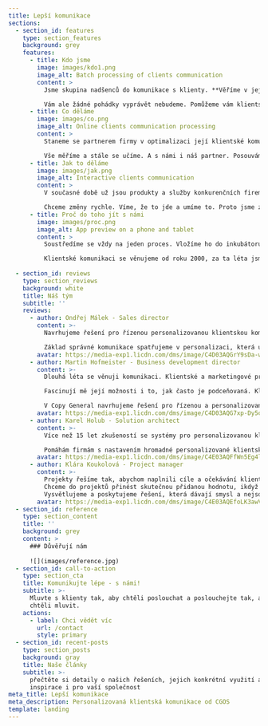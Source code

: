 ```yaml
---
title: Lepší komunikace
sections:
  - section_id: features
    type: section_features
    background: grey
    features:
      - title: Kdo jsme
        image: images/kdo1.png
        image_alt: Batch processing of clients communication
        content: >
          Jsme skupina nadšenců do komunikace s klienty. **Věříme v její téměř kouzelnou moc.** Ověřili jsem si v praxi, že když se vezme za správný konec, dokáže skály klientské nepřístupnosti lámat, plnit poloprázdné buňky finančních výkazů a vysekat firmu ze spárů sedmihlavého draka běsnící konkurence.

          Vám ale žádné pohádky vyprávět nebudeme. Pomůžeme vám klientskou komunikaci zkrotit, osedlat a využít jako svou jedinečnou konkurenční výhodu.
      - title: Co děláme
        image: images/co.png
        image_alt: Online clients communication processing
        content: >
          Staneme se partnerem firmy v optimalizaci její klientské komunikace. Společně hledáme ideální cesty ke každému segmentu jejích klientů. Odpovídáme na klíčové otázky: **Co sdělit? Kdy? A jak často? Jakým kanálem? Jakým tónem?** Špatné cesty rušíme, křivé cesty narovnáváme, moderní cesty kombinujeme s klasickými.

          Vše měříme a stále se učíme. A s námi i náš partner. Posouváme jeho smýšlení o komunikaci s klienty a ukazujeme mu, čeho je možné dosáhnout. Leckdy i rychle a se zanedbatelnými náklady.
      - title: Jak to děláme
        image: images/jak.png
        image_alt: Interactive clients communication
        content: >
          V současné době už jsou produkty a služby konkurenčních firem velmi podobné, o obchodním úspěchu tak často rozhoduje styl komunikace. A může dokonce rozhodovat i o bytí či nebytí firmy. Nastává doba renesance klientské komunikace.  

          Chceme změny rychle. Víme, že to jde a umíme to. Proto jsme založili uvnitř naší mateřské společnosti Copy General **inkubátor, který je volný a svobodný ve svém rozhodování,** flexibilní v přístupu k novým řešením a plný energie při jejich ladění a implementování. Jsme tu hlavně pro firmy, které jsou v pasti své vlastní velikosti a složitých procesů.
      - title: Proč do toho jít s námi
        image: images/proc.png
        image_alt: App preview on a phone and tablet
        content: >
          Soustředíme se vždy na jeden proces. Vložíme ho do inkubátoru a **vypipláme ho jako malé miminko.** Když je schopný samostatné existence, vracíme ho do firmy.

          Klientské komunikaci se věnujeme od roku 2000, za ta léta jsme získali spoustu zkušeností z nejrůznějších prostředí. Přidejte k tomu špičkové technologie a nadšení do hledání nových postupů. Tak to je náš recept na úspěch.
     
  - section_id: reviews
    type: section_reviews
    background: white
    title: Náš tým
    subtitle: ''
    reviews:
      - author: Ondřej Málek - Sales director
        content: >-
          Navrhujeme řešení pro řízenou personalizovanou klientskou komunikace. Zaměřujeme se na custemer experience, který by měl komunikaci provázet. Až už se jedná o vzhled či obsah dokumentů, tak i o použitý kanál, kterým s klientem komunikujeme.

          Základ správné komunikace spatřujeme v personalizaci, která umocňuje klientský zážitek. Mapování customer journey nám napomáhá ladit proces komunikace a co nejpřesněji klienta oslovovat
        avatar: https://media-exp1.licdn.com/dms/image/C4D03AQGrY9sDa-wwGw/profile-displayphoto-shrink_200_200/0/1613456880719?e=1620864000&v=beta&t=-a00NxcUEuWfdKJh7JcQ0xBMaBTQxsTKkdKwjUQS8-M
      - author: Martin Hofmeister - Business development director
        content: >-
          Dlouhá léta se věnuji komunikaci. Klientské a marketingové pro své korporátní zákazníky, obchodní pro kolegy obchodníky i osobní, pro mojí vlastní potřebu. 

          Fascinují mě její možnosti i to, jak často je podceňovaná. Klientská komunikace je obchodním nástrojem budoucnosti a zásadně ovlivňuje přízeň klientů a úspěch firmy.

          V Copy General navrhujeme řešení pro řízenou a personalizovanou komunikace s klienty. Přinášíme pozitivní customer experience, který by měl komunikaci provázet. Až už se jedná o vzhled či obsah dokumentů, tak i o použitý kanál, kterým s klientem komunikujeme.
        avatar: https://media-exp1.licdn.com/dms/image/C4D03AQG7xp-Dy5oKmQ/profile-displayphoto-shrink_200_200/0/1613651308050?e=1620864000&v=beta&t=lrAYbz9t_-bMZOqE0gZBiezxFocafOw6LNOZaG_XCa4
      - author: Karel Holub - Solution architect
        content: >-
          Více než 15 let zkušeností se systémy pro personalizovanou klientskou komunikaci. 

          Pomáhám firmám s nastavením hromadné personalizované klientské komunikace, zlepšením zákaznické zkušenosti a budováním image značky skrze inteligentní komunikaci.
        avatar: https://media-exp1.licdn.com/dms/image/C4E03AQFfWn5Eg4lvpQ/profile-displayphoto-shrink_200_200/0/1614254279530?e=1620864000&v=beta&t=KqwBv-ljXBd2pXt4MwbhuGx0u4sCMEM0VjgPYvxyt0Q
      - author: Klára Koukolová - Project manager
        content: >-
          Projekty řešíme tak, abychom naplnili cíle a očekávání klienta, ale zároveň zachovali agilitu a inovace. 
          Chceme do projektů přinést skutečnou přidanou hodnotu, ikdyž to někdy znamená, že na některé požadavky klientů říkame NE. 
          Vysvětlujeme a poskytujeme řešení, která dávají smysl a nejsou jen chaotickým pobíháním na místě, ale opravdovým pohybem vpřed.
        avatar: https://media-exp1.licdn.com/dms/image/C4E03AQEfoLK3awVQ6w/profile-displayphoto-shrink_200_200/0/1605088148944?e=1620864000&v=beta&t=a2GZi40o3MvI4qhsKgs3uW3wZYtUiQuzLnt_Ef1s1ko
  - section_id: reference
    type: section_content
    title: ''
    background: grey
    content: > 
      ### Důvěřují nám 
      
      ![](images/reference.jpg)        
  - section_id: call-to-action
    type: section_cta
    title: Komunikujte lépe - s námi!
    subtitle: >-
      Mluvte s klienty tak, aby chtěli poslouchat a poslouchejte tak, aby s vámi
      chtěli mluvit.
    actions:
      - label: Chci vědět víc
        url: /contact
        style: primary
  - section_id: recent-posts
    type: section_posts
    background: gray
    title: Naše články
    subtitle: >-
      přečtěte si detaily o našich řešeních, jejich konkrétní využití a
      inspirace i pro vaší společnost
meta_title: Lepší komunikace
meta_description: Personalizovaná klientská komunikace od CGOS
template: landing
---
```

